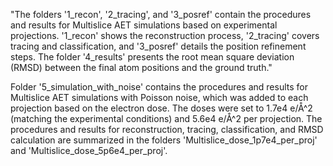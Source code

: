 "The folders '1_recon', '2_tracing', and '3_posref' contain the procedures and results for Multislice AET simulations based on experimental projections. '1_recon' shows the reconstruction process, '2_tracing' covers tracing and classification, and '3_posref' details the position refinement steps. The folder '4_results' presents the root mean square deviation (RMSD) between the final atom positions and the ground truth."

Folder '5_simulation_with_noise' contains the procedures and results for Multislice AET simulations with Poisson noise, which was added to each projection based on the electron dose. The doses were set to 1.7e4 e/Å^2 (matching the experimental conditions) and 5.6e4 e/Å^2 per projection. The procedures and results for reconstruction, tracing, classification, and RMSD calculation are summarized in the folders 'Multislice_dose_1p7e4_per_proj' and 'Multislice_dose_5p6e4_per_proj'.
